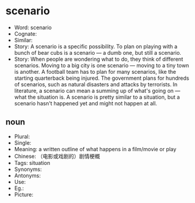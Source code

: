 # scenario

- Word: scenario
- Cognate: 
- Similar: 
- Story: A scenario is a specific possibility. To plan on playing with a bunch of bear cubs is a scenario — a dumb one, but still a scenario.
- Story: When people are wondering what to do, they think of different scenarios. Moving to a big city is one scenario — moving to a tiny town is another. A football team has to plan for many scenarios, like the starting quarterback being injured. The government plans for hundreds of scenarios, such as natural disasters and attacks by terrorists. In literature, a scenario can mean a summing up of what's going on — what the situation is. A scenario is pretty similar to a situation, but a scenario hasn't happened yet and might not happen at all.

## noun

- Plural: 
- Single: 
- Meaning: a written outline of what happens in a film/movie or play
- Chinese: （电影或戏剧的）剧情梗概
- Tags: situation
- Synonyms: 
- Antonyms: 
- Use: 
- Eg.: 
- Picture: 

